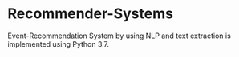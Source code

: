# Recommender-Systems
Event-Recommendation System by using NLP and text extraction is implemented using Python 3.7.
